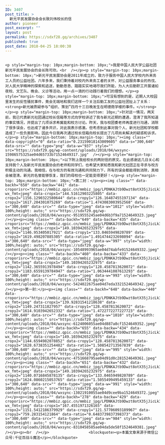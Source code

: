 ```yaml
---
ID: 3407
post_title: >
  新光平民发展协会会长致刘伟校长的信
author: pioneer
post_excerpt: ""
layout: post
permalink: https://sdxf28.gq/archives/3407
published: true
post_date: 2018-04-25 18:00:38
---
```

                                                                                                                  <p style="margin-top: 10px;margin-bottom: 10px;">我是中国人民大学公益社团新光平民发展协会的会长陈可欣。<br  /></p><p style="margin-top: 10px;margin-bottom: 10px;">新光平民发展协会是2011年成立的，致力于服务中国人民大学校内外来务工人员的公益社团。六年多来，我们秉持着对校内外来务工者的关怀、对公益服务事业的热忱、对人民大学精神的探索和追逐，勤勤恳恳、踏踏实实地竭尽我们所能，为人大后勤职工开展诸如夜校、文艺队、晚会、义诊等活动，用一点一滴的行动践行着我们的理想。</p><p style="margin-top: 10px;margin-bottom: 10px;">可没有想到的是，近期人大校园里发生的反性骚扰事件，竟会无端地和我们这样一个关注后勤工友的公益社团扯上了关系：<strong>新光被质疑参与“组织、策划”四月十三日晚发生在明德商学楼的事件。</strong></p><p style="margin-top: 10px;margin-bottom: 10px;">针对这一情况，两天前，我已代表新光社团通过校长信箱等方式向学校讲述了我与新光近期的遭遇，澄清了我所知道的事实情况，并提出了几项诉求希冀能和校方讨论。昨天，我与校团委老师再度进行沟通，消除了很多误会，也达成了诸多共识，对此我表示感激。但考虑到此事对我个人、新光社团和学校都造成了一些负面影响，因此今日我再次通过校长信箱向校长提出了几项尚未解决的疑惑和诉求。</p><p style="margin-bottom: 10px;margin-top: 10px;"><img class="" data-copyright="0" data-ratio="0.23159018143009605" data-s="300,640" data-src="" data-type="png" data-w="937" style="" src="https://sdxf29.gq/wp-content/uploads/2018/04/wxsync-15986575325ae04d65733b71524649317.jpg"  /></p><p style="margin-top: 10px;margin-bottom: 10px;">以下附上我给校长的两封信的原文。在此感谢这几日关心和支持我个人及新光平民发展协会的老师和同学们，也希望大家知悉我和新光社团正在寻求与校方积极主动的沟通。我相信，在与校方的有效沟通和共同努力下，所有的误会都能得到消除，真相会被澄清，新光的名誉能够恢复，我们的母校也一定能变得更好！</p><p style="margin-top: 10px;margin-bottom: 10px;">第二封：</p><p><img class="" data-backh="650" data-backw="441" data-croporisrc="https://mmbiz.qpic.cn/mmbiz_jpg/LPDNKAJtb9Dwzt8otX35jJicLk3NMqIWLS0lPgj98CgH1bCSs1hHE7pU0NPicYrIouoL6KGRvUGlfAwjS0MOpAqg/0?wx_fmt=jpeg" data-cropx1="144.51612903225805" data-cropx2="1156.1290322580644" data-cropy1="126.16487455197134" data-cropy2="1617.204301075269" data-ratio="1.4743083003952568" data-s="300,640" data-src="" data-type="jpeg" data-w="1012" style="width: 100%;height: auto;" src="https://sdxf29.gq/wp-content/uploads/2018/04/wxsync-9519555245ae04d6b3f9a71524649323.jpeg"  /></p><p><img class="" data-backh="649" data-backw="435" data-croporisrc="https://mmbiz.qpic.cn/mmbiz_jpg/LPDNKAJtb9Dwzt8otX35jJicLk3NMqIWLZqpIc6pRicmkPy59Ey72kZgp1A7TQvWW3s2mLpe5x7eH14NtBGwsDrA/0?wx_fmt=jpeg" data-cropx1="149.10394265232975" data-cropx2="1146.953405017921" data-cropy1="133.0465949820789" data-cropy2="1619.498207885305" data-ratio="1.4914744232698094" data-s="300,640" data-src="" data-type="jpeg" data-w="997" style="width: 100%;height: auto;" src="https://sdxf29.gq/wp-content/uploads/2018/04/wxsync-10548993965ae04d74abfe91524649332.jpeg"  /></p><p><img class="" data-backh="460" data-backw="433" data-croporisrc="https://mmbiz.qpic.cn/mmbiz_jpg/LPDNKAJtb9Dwzt8otX35jJicLk3NMqIWLsTSJXMpt77RJcibvK7SNq4KibPCyiadztm2e9yphIAWgv4ibBiaQem36H9g/0?wx_fmt=jpeg" data-cropx1="149.10394265232975" data-cropx2="1142.3655913978494" data-cropy1="128.4587813620072" data-cropy2="1183.6559139784947" data-ratio="1.0634441087613293" data-s="300,640" data-src="" data-type="jpeg" data-w="993" style="width: 100%;height: auto;" src="https://sdxf29.gq/wp-content/uploads/2018/04/wxsync-5424022675ae04d7eda3321524649342.jpeg"  /></p><p>第一封:</p><p><img class="" data-backh="648" data-backw="440" data-croporisrc="https://mmbiz.qpic.cn/mmbiz_jpg/LPDNKAJtb9Dwzt8otX35jJicLk3NMqIWLcba3ibmmCy1ZeDDJReNZAGmpRMjfzzFQ4y8Df97QG0s26oHo5QkEBXw/0?wx_fmt=jpeg" data-cropx1="139.92831541218638" data-cropx2="1149.247311827957" data-cropy1="128.4587813620072" data-cropy2="1614.9103942652332" data-ratio="1.4722772277227723" data-s="300,640" data-src="" data-type="jpeg" data-w="1010" style="width: 100%;height: auto;" src="https://sdxf29.gq/wp-content/uploads/2018/04/wxsync-6124006055ae04d887a8cf1524649352.jpeg"  /></p><p><img class="" data-backh="655" data-backw="434" data-croporisrc="https://mmbiz.qpic.cn/mmbiz_jpg/LPDNKAJtb9Dwzt8otX35jJicLk3NMqIWLoibttJ7vR4lBiaNe57LBrvWzIYrh31ZIof9YYSqtczNnROgQOYOciapvw/0?wx_fmt=jpeg" data-cropx1="149.10394265232975" data-cropx2="1144.6594982078852" data-cropy1="128.4587813620072" data-cropy2="1628.6738351254482" data-ratio="1.508542713567839" data-s="300,640" data-src="" data-type="jpeg" data-w="995" style="width: 100%;height: auto;" src="https://sdxf29.gq/wp-content/uploads/2018/04/wxsync-4751668795ae04d91d0c281524649361.jpeg"  /></p><p><img class="" data-backh="651" data-backw="432" data-croporisrc="https://mmbiz.qpic.cn/mmbiz_jpg/LPDNKAJtb9Dwzt8otX35jJicLk3NMqIWLryoccabXUVApBCPmU6ib38oEOXq1HekpxmnRDjZm60Ria83ibuVcpWP0Q/0?wx_fmt=jpeg" data-cropx1="149.10394265232975" data-cropx2="1140.0716845878135" data-cropy1="133.0465949820789" data-cropy2="1624.0860215053765" data-ratio="1.5055499495459133" data-s="300,640" data-src="" data-type="jpeg" data-w="991" style="width: 100%;height: auto;" src="https://sdxf29.gq/wp-content/uploads/2018/04/wxsync-13021910055ae04d9cee9ba1524649372.jpeg"  /></p><p><img class="" data-backh="278" data-backw="429" data-croporisrc="https://mmbiz.qpic.cn/mmbiz_jpg/LPDNKAJtb9Dwzt8otX35jJicLk3NMqIWLV5jBnicLl5Lf1xGicb9hNVKNRk0xnS8sxclpJLStzuaicl3NfzlBUBaKA/0?wx_fmt=jpeg" data-cropx1="167.4551971326165" data-cropx2="1151.5412186379929" data-cropy1="121.57706093189967" data-cropy2="759.283154121864" data-ratio="0.6483739837398373" data-s="300,640" data-src="" data-type="jpeg" data-w="984" style="width: 100%;height: auto;" src="https://sdxf29.gq/wp-content/uploads/2018/04/wxsync-8310458585ae04da5de58f1524649381.jpeg"  /></p><p><br  /></p>                  <blockquote><p>本篇文章来源于微信公众号:千征百战斗魔法</p></blockquote>